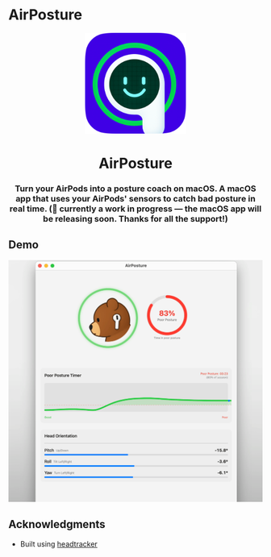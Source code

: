 # AirPosture

<p align="center">
<img src="App-Assets/A1.png" width="200" height="200" />
<h1 align="center">AirPosture</h1>
<h3 align="center">Turn your AirPods into a posture coach on macOS. A macOS app that uses your AirPods' sensors to catch bad posture in real time. (🚧 currently a work in progress — the macOS app will be releasing soon. Thanks for all the support!)</h3> 
</p>

## Demo

<div align="center">
    <img src="App-Assets/Air.gif" alt="demo" width="700" />
</div>


## Acknowledgments

- Built using [headtracker](https://github.com/ctxzz/HeadTrackerApp)
